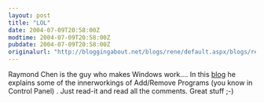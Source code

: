 ```yaml
---
layout: post
title: "LOL"
date: 2004-07-09T20:58:00Z
modtime: 2004-07-09T20:58:00Z
pubdate: 2004-07-09T20:58:00Z
originalurl: "http://bloggingabout.net/blogs/rene/default.aspx/blogs/rene/archive/2004/07/09/1167.aspx"
---
```



<p>Raymond Chen is the guy who makes Windows work.... In this <a href="http://blogs.msdn.com/oldnewthing/archive/2004/07/09/178342.aspx" target="_blank">blog</a> he explains some of the innerworkings of Add/Remove Programs (you know in Control Panel) . Just read-it and read all the comments. Great stuff ;-)</p>
